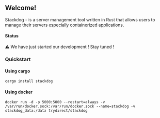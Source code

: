 ## Welcome!

Stackdog - is a server management tool written in Rust that allows users to manage their servers especially containerized applications.

#### Status 

<div markdown="span" class="alert alert-warning" role="alert"><i class="fa fa-warning-circle"></i>

:warning: We have just started our development ! Stay tuned !

</div>

### Quickstart

#### Using cargo
```
cargo install stackdog
```

#### Using docker
```
docker run -d -p 5000:5000 --restart=always -v /var/run/docker.sock:/var/run/docker.sock --name=stackdog -v stackdog_data:/data trydirect/stackdog
```



